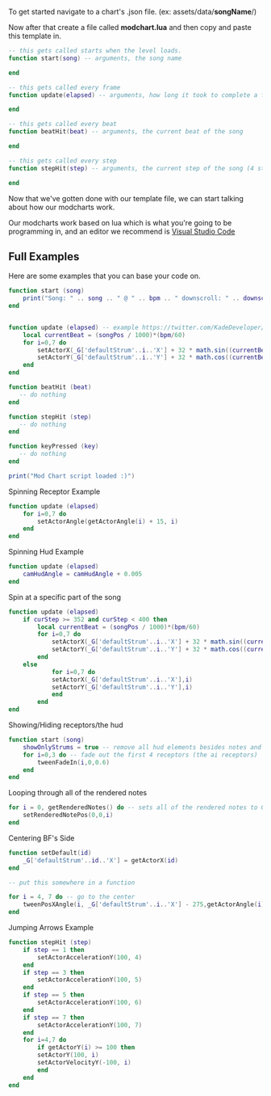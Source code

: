 To get started navigate to a chart's .json file. (ex: assets/data/**songName**/)

Now after that create a file called **modchart.lua** and then copy and paste this template in.

```lua
-- this gets called starts when the level loads.
function start(song) -- arguments, the song name

end

-- this gets called every frame
function update(elapsed) -- arguments, how long it took to complete a frame

end

-- this gets called every beat
function beatHit(beat) -- arguments, the current beat of the song

end

-- this gets called every step
function stepHit(step) -- arguments, the current step of the song (4 steps are in a beat)

end
```

Now that we've gotten done with our template file, we can start talking about how our modcharts work. 

Our modcharts work based on lua which is what you're going to be programming in, and an editor we recommend is [Visual Studio Code](https://code.visualstudio.com/)

## Full Examples

Here are some examples that you can base your code on.

```lua
function start (song)
	print("Song: " .. song .. " @ " .. bpm .. " downscroll: " .. downscroll)
end


function update (elapsed) -- example https://twitter.com/KadeDeveloper/status/1382178179184422918
	local currentBeat = (songPos / 1000)*(bpm/60)
	for i=0,7 do
		setActorX(_G['defaultStrum'..i..'X'] + 32 * math.sin((currentBeat + i*0.25) * math.pi), i)
		setActorY(_G['defaultStrum'..i..'Y'] + 32 * math.cos((currentBeat + i*0.25) * math.pi), i)
	end
end

function beatHit (beat)
   -- do nothing
end

function stepHit (step)
   -- do nothing
end

function keyPressed (key)
   -- do nothing
end

print("Mod Chart script loaded :)")
```

Spinning Receptor Example

```lua
function update (elapsed)
	for i=0,7 do
		setActorAngle(getActorAngle(i) + 15, i)
	end
end
```

Spinning Hud Example

```lua
function update (elapsed)
	camHudAngle = camHudAngle + 0.005
end
```

Spin at a specific part of the song

```lua
function update (elapsed)
	if curStep >= 352 and curStep < 400 then
		local currentBeat = (songPos / 1000)*(bpm/60)
		for i=0,7 do
			setActorX(_G['defaultStrum'..i..'X'] + 32 * math.sin((currentBeat + i*0.25) * math.pi), i)
			setActorY(_G['defaultStrum'..i..'Y'] + 32 * math.cos((currentBeat + i*0.25) * math.pi), i)
		end
	else
        	for i=0,7 do
			setActorX(_G['defaultStrum'..i..'X'],i)
			setActorY(_G['defaultStrum'..i..'Y'],i)
        	end
    	end
end
```

Showing/Hiding receptors/the hud

```lua
function start (song)
    showOnlyStrums = true -- remove all hud elements besides notes and strums
    for i=0,3 do -- fade out the first 4 receptors (the ai receptors)
		tweenFadeIn(i,0,0.6)
    end
end
```

Looping through all of the rendered notes

```lua
for i = 0, getRenderedNotes() do -- sets all of the rendered notes to 0 0 on the x and y axsis
	setRenderedNotePos(0,0,i)
end
```

Centering BF's Side

```lua
function setDefault(id)
	_G['defaultStrum'..id..'X'] = getActorX(id)
end

-- put this somewhere in a function

for i = 4, 7 do -- go to the center
	tweenPosXAngle(i, _G['defaultStrum'..i..'X'] - 275,getActorAngle(i) + 360, 0.6, 'setDefault')
end
```

Jumping Arrows Example
```lua
function stepHit (step)
    if step == 1 then
        setActorAccelerationY(100, 4)
    end
    if step == 3 then
        setActorAccelerationY(100, 5)
    end
    if step == 5 then
        setActorAccelerationY(100, 6)
    end
    if step == 7 then
        setActorAccelerationY(100, 7)
    end
    for i=4,7 do
        if getActorY(i) >= 100 then
        setActorY(100, i)
        setActorVelocityY(-100, i)
        end
    end
end
```